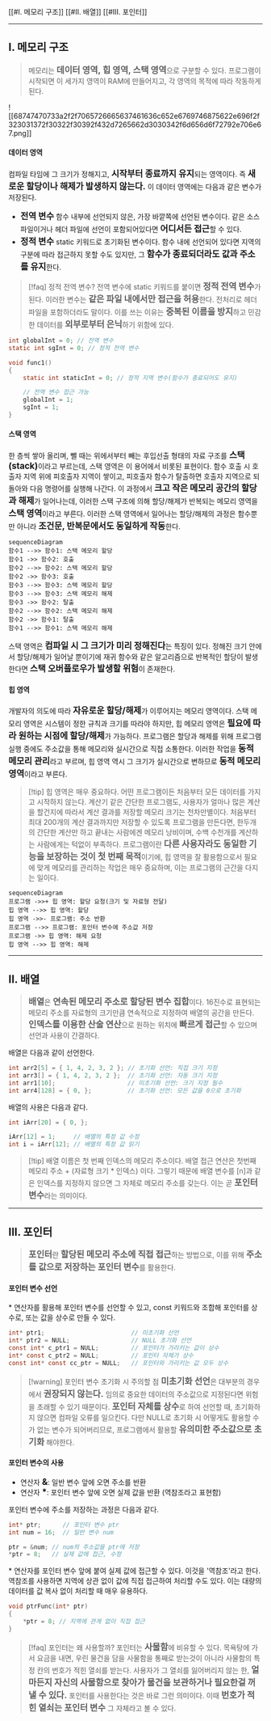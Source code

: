 [[#I. 메모리 구조]]
[[#II. 배열]]
[[#III. 포인터]]

---
## I. 메모리 구조

>메모리는 <span style="font-size:17px; font-weight:bold; font-weight:bold">데이터 영역, 힙 영역, 스택 영역</span>으로 구분할 수 있다. 프로그램이 시작되면 이 세가지 영역이 RAM에 만들어지고, 각 영역의 목적에 따라 작동하게 된다.

![[68747470733a2f2f7065726665637461636c652e6769746875622e696f2f323031372f30322f30392f432d7265662d3030342f6d656d6f72792e706e67.png]]
#### 데이터 영역
컴파일 타임에 그 크기가 정해지고, <span style="font-size:17px; font-weight:bold; font-weight:bold">시작부터 종료까지 유지</span>되는 영역이다. 즉 <span style="font-size:17px; font-weight:bold; font-weight:bold">새로운 할당이나 해제가 발생하지 않는다.</span> 이 데이터 영역에는 다음과 같은 변수가 저장된다.
- <span style="font-size:17px; font-weight:bold">전역 변수</span>
함수 내부에 선언되지 않은, 가장 바깥쪽에 선언된 변수이다. 같은 소스파일이거나 헤더 파일에 선언이 포함되어있다면 <span style="font-size:17px; font-weight:bold">어디서든 접근</span>할 수 있다.
- <span style="font-size:17px; font-weight:bold">정적 변수</span>
static 키워드로 초기화된 변수이다. 함수 내에 선언되어 있다면 지역의 구분에 따라 접근하지 못할 수도 있지만, 그 <span style="font-size:17px; font-weight:bold">함수가 종료되더라도 값과 주소를 유지</span>한다.

>[!faq] 정적 전역 변수?
>전역 변수에 static 키워드를 붙이면 <span style="font-size:17px; font-weight:bold">정적 전역 변수</span>가 된다. 이러한 변수는 <span style="font-size:17px; font-weight:bold">같은 파일 내에서만 접근을 허용</span>한다. 전처리로 헤더 파일을 포함하더라도 말이다.
>이를 쓰는 이유는 <span style="font-size:17px; font-weight:bold">중복된 이름을 방지</span>하고 민감한 데이터를 <span style="font-size:17px; font-weight:bold">외부로부터 은닉</span>하기 위함에 있다. 

```c
int globalInt = 0; // 전역 변수
static int sgInt = 0; // 정적 전역 변수

void func1()
{
	static int staticInt = 0; // 정적 지역 변수(함수가 종료되어도 유지)

	// 전역 변수 접근 가능
	globalInt = 1;
	sgInt = 1;
}
```

#### 스택 영역
한 층씩 쌓아 올리며, 뺄 때는 위에서부터 빼는 후입선출 형태의 자료 구조를 <span style="font-size:17px; font-weight:bold">스택(stack)</span>이라고 부르는데, 스택 영역은 이 용어에서 비롯된 표현이다.
함수 호출 시 호출자 지역 위에 피호출자 지역이 쌓이고, 피호출자 함수가 탈출하면 호출자 지역으로 되돌아와 다음 명령어를 실행해 나간다. 이 과정에서 <span style="font-size:17px; font-weight:bold">크고 작은 메모리 공간의 할당과 해제</span>가 일어나는데, 이러한 스택 구조에 의해 할당/해제가 반복되는 메모리 영역을 <span style="font-size:17px; font-weight:bold">스택 영역</span>이라고 부른다.
이러한 스택 영역에서 일어나는 할당/해제의 과정은 함수뿐만 아니라 <span style="font-size:17px; font-weight:bold">조건문, 반복문에서도 동일하게 작동</span>한다. 
```mermaid
sequenceDiagram
함수1 -->> 함수1: 스택 메모리 할당
함수1 ->> 함수2: 호출
함수2 -->> 함수2: 스택 메모리 할당
함수2 ->> 함수3: 호출
함수3 -->> 함수3: 스택 메모리 할당
함수3 -->> 함수3: 스택 메모리 해제
함수3 ->> 함수2: 탈출
함수2 -->> 함수2: 스택 메모리 해제
함수2 ->> 함수1: 탈출
함수1 -->> 함수1: 스택 메모리 해제
```
스택 영역은 <span style="font-size:17px; font-weight:bold">컴파일 시 그 크기가 미리 정해진다</span>는 특징이 있다. 정해진 크기 안에서 할당/해제가 일어날 뿐이기에 재귀 함수와 같은 알고리즘으로 반복적인 할당이 발생한다면 <span style="font-size:17px; font-weight:bold">스택 오버플로우가 발생할 위험</span>이 존재한다.

#### 힙 영역
개발자의 의도에 따라 <span style="font-size:17px; font-weight:bold">자유로운 할당/해제</span>가 이루어지는 메모리 영역이다. 스택 메모리 영역은 시스템이 정한 규칙과 크기를 따라야 하지만, 힙 메모리 영역은 <span style="font-size:17px; font-weight:bold">필요에 따라 원하는 시점에 할당/해제</span>가 가능하다.
프로그램은 할당과 해제를 위해 프로그램 실행 중에도 주소값을 통해 메모리와 실시간으로 직접 소통한다. 이러한 작업을 <span style="font-size:17px; font-weight:bold">동적 메모리 관리</span>라고 부르며, 힙 영역 역시 그 크기가 실시간으로 변하므로 <span style="font-size:17px; font-weight:bold">동적 메모리 영역</span>이라고 부른다.
>[!tip] 힙 영역은 매우 중요하다.
>어떤 프로그램이든 처음부터 모든 데이터를 가지고 시작하지 않는다. 계산기 같은 간단한 프로그램도, 사용자가 얼마나 많은 계산을 할건지에 따라서 계산 결과를 저장할 메모리 크기는 천차만별이다. 처음부터 최대 200개의 계산 결과까지만 저장할 수 있도록 프로그램을 만든다면, 한두개의 간단한 계산만 하고 끝내는 사람에겐 메모리 낭비이며, 수백 수천개를 계산하는 사람에게는 턱없이 부족하다. 
>프로그램이란 <span style="font-size:17px; font-weight:bold">다른 사용자라도 동일한 기능을 보장하는 것이 첫 번째 목적</span>이기에, 힙 영역을 잘 활용함으로서 필요에 맞게 메모리를 관리하는 작업은 매우 중요하며, 이는 프로그램의 근간을 다지는 일이다.
```mermaid
sequenceDiagram
프로그램 ->>+ 힙 영역: 할당 요청(크기 및 자료형 전달)
힙 영역 -->> 힙 영역: 할당
힙 영역 ->>- 프로그램: 주소 반환
프로그램 -->> 프로그램: 포인터 변수에 주소값 저장
프로그램 ->> 힙 영역: 해제 요청
힙 영역 -->> 힙 영역: 해제
```

---

## II. 배열

><span style="font-size:17px; font-weight:bold">배열</span>은 <span style="font-size:17px; font-weight:bold">연속된 메모리 주소로 할당된 변수 집합</span>이다. 16진수로 표현되는 메모리 주소를 자료형의 크기만큼 연속적으로 지정하여 배열의 공간을 만든다. <span style="font-size:17px; font-weight:bold">인덱스를 이용한 산술 연산</span>으로 원하는 위치에 <span style="font-size:17px; font-weight:bold">빠르게 접근</span>할 수 있으며 선언과 사용이 간결하다.

배열은 다음과 같이 선언한다.
```c
int arr2[5] = { 1, 4, 2, 3, 2 }; // 초기화 선언: 직접 크기 지정
int arr3[] = { 1, 4, 2, 3, 2 };  // 초기화 선언: 자동 크기 지정
int arr1[10];					 // 미초기화 선언: 크기 지정 필수
int arr4[128] = { 0, };			 // 초기화 선언: 모든 값을 0으로 초기화
```

배열의 사용은 다음과 같다.
```c
int iArr[20] = { 0, };

iArr[12] = 1;	  // 배열의 특정 값 수정
int i = iArr[12]; // 배열의 특정 값 읽기
```

>[!tip] 배열 이름은 첫 번째 인덱스의 메모리 주소이다.
>배열 접근 연산은 첫번째 메모리 주소 + (자료형 크기 * 인덱스) 이다. 그렇기 때문에 배열 변수를 [n]과 같은 인덱스를 지정하지 않으면 그 자체로 메모리 주소를 갖는다. 이는 곧 <span style="font-size:17px; font-weight:bold">포인터 변수</span>라는 의미이다.

---

## III. 포인터

><span style="font-size:17px; font-weight:bold">포인터</span>란 <span style="font-size:17px; font-weight:bold">할당된 메모리 주소에 직접 접근</span>하는 방법으로, 이를 위해 <span style="font-size:17px; font-weight:bold">주소를 값으로 저장하는 포인터 변수</span>를 활용한다.

#### 포인터 변수 선언
\* 연산자를 활용해 포인터 변수를 선언할 수 있고, const 키워드와 조합해 포인터를 상수로, 또는 값을 상수로 만들 수 있다.
```c
int* ptr1;						  // 미초기화 선언
int* ptr2 = NULL;				  // NULL 초기화 선언
const int* c_ptr1 = NULL;		  // 포인터가 가리키는 값이 상수
int* const c_ptr2 = NULL;         // 포인터 자체가 상수
const int* const cc_ptr = NULL;   // 포인터와 가리키는 값 모두 상수
```

>[!warning] 포인터 변수 초기화 시 주의할 점
><span style="font-size:17px; font-weight:bold">미초기화 선언</span>은 대부분의 경우에서 <span style="font-size:17px; font-weight:bold">권장되지 않는다.</span> 임의로 중요한 데이터의 주소값으로 지정된다면 위험을 초래할 수 있기 때문이다.
><span style="font-size:17px; font-weight:bold">포인터 자체를 상수</span>로 하여 선언할 때, 초기화하지 않으면 컴파일 오류를 일으킨다. 다만 NULL로 초기화 시 어떻게도 활용할 수가 없는 변수가 되어버리므로, 프로그램에서 활용할 <span style="font-size:17px; font-weight:bold">유의미한 주소값으로 초기화</span> 해야한다.

#### 포인터 변수의 사용

- 연산자 <span style="font-size:17px; font-weight:bold">\&</span>: 일반 변수 앞에 오면 주소를 반환
- 연산자 <span style="font-size:17px; font-weight:bold">\*</span>: 포인터 변수 앞에 오면 실제 값을  반환 (역참조라고 표현함)

포인터 변수에 주소를 저장하는 과정은 다음과 같다.
```c
int* ptr;      // 포인터 변수 ptr
int num = 16;  // 일반 변수 num

ptr = &num; // num의 주소값을 ptr에 저장
*ptr = 8;   // 실제 값에 접근, 수정
```

\* 연산자를 포인터 변수 앞에 붙여 실제 값에 접근할 수 있다. 이것을 '역참조'라고 한다. 역참조를 사용하면 지역에 상관 없이 값에 직접 접근하여 처리할 수도 있다. 이는 대량의 데이터를 값 복사 없이 처리할 때 매우 유용하다.
```c
void ptrFunc(int* ptr)
{
	*ptr = 8; // 지역에 관계 없이 직접 접근
}
```

>[!faq] 포인터는 왜 사용할까?
>포인터는 <span style="font-size:17px; font-weight:bold">사물함</span>에 비유할 수 있다. 목욕탕에 가서 요금을 내면, 우린 물건을 담을 사물함을 통째로 받는것이 아니라 사물함의 특정 칸의 번호가 적힌 열쇠를 받는다. 사용자가 그 열쇠를 잃어버리지 않는 한, <span style="font-size:17px; font-weight:bold">얼마든지 자신의 사물함으로 찾아가 물건을 보관하거나 필요한걸 꺼낼 수 있다.</span> 포인터를 사용한다는 것은 바로 그런 의미이다. 이때 <span style="font-size:17px; font-weight:bold">번호가 적힌 열쇠는 포인터 변수</span> 그 자체라고 볼 수 있다.

